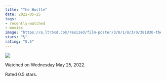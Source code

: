 ```yaml
---
title: "The Hustle"
date: 2022-05-25
tags:
- recently-watched
- movies
image: "https://a.ltrbxd.com/resized/film-poster/3/8/1/8/3/0/381830-the-hustle-0-600-0-900-crop.jpg?v=cd6c609fd3"
stars: "½"
rating: "0.5"
---
```


<div class="letterboxd-movie-data-content">
   <p><img src="https://a.ltrbxd.com/resized/film-poster/3/8/1/8/3/0/381830-the-hustle-0-600-0-900-crop.jpg?v=cd6c609fd3"/></p> <p>Watched on Wednesday May 25, 2022.</p> 
  <p>Rated 0.5 stars.<p>
  <div class="float-clear"></div>
</div>